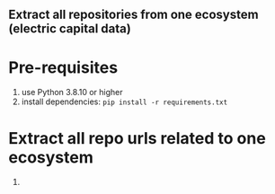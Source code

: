 ## Extract all repositories from one ecosystem (electric capital data)

# Pre-requisites

1. use Python 3.8.10 or higher
2. install dependencies: `pip install -r requirements.txt`

# Extract all repo urls related to one ecosystem

1. 